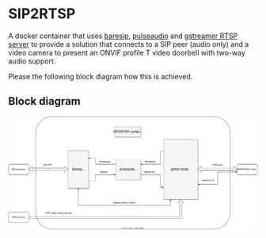 # SIP2RTSP
A docker container that uses [baresip](https://github.com/baresip/baresip), [pulseaudio](https://www.freedesktop.org/wiki/Software/PulseAudio/) and [gstreamer RTSP server](https://gstreamer.freedesktop.org/documentation/gst-rtsp-server/rtsp-onvif-server.html?gi-language=python) to provide a solution that connects to a SIP peer (audio only) and a video camera to present an ONVIF profile T video doorbell with two-way audio support.

Please the following block diagram how this is achieved.


## Block diagram
![block_diagram](./docs/sip2rtsp_block_diagram.svg)

